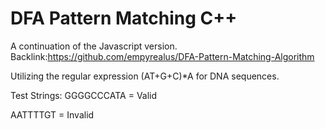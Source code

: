 # DFA Pattern Matching C++

A continuation of the Javascript version. Backlink:https://github.com/empyrealus/DFA-Pattern-Matching-Algorithm

Utilizing the regular expression (AT+G+C)*A for DNA sequences.

Test Strings:
GGGGCCCATA = Valid

AATTTTGT = Invalid
